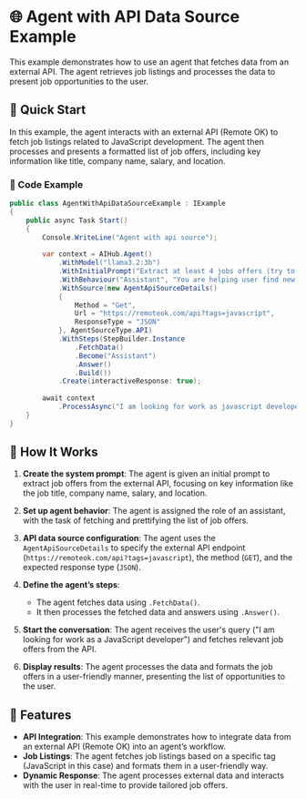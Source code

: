 # 🌐 Agent with API Data Source Example

This example demonstrates how to use an agent that fetches data from an external API. The agent retrieves job listings and processes the data to present job opportunities to the user.

## 🚀 Quick Start

In this example, the agent interacts with an external API (Remote OK) to fetch job listings related to JavaScript development. The agent then processes and presents a formatted list of job offers, including key information like title, company name, salary, and location.

### 📝 Code Example

```csharp
public class AgentWithApiDataSourceExample : IExample
{
    public async Task Start()
    {
        Console.WriteLine("Agent with api source");
        
        var context = AIHub.Agent()
            .WithModel("llama3.2:3b")
            .WithInitialPrompt("Extract at least 4 jobs offers (try to include title, company name, salary and location if possible)")
            .WithBehaviour("Assistant", "You are helping user find new job, prettify list of jobs present in conversation")
            .WithSource(new AgentApiSourceDetails()
            {
                Method = "Get",
                Url = "https://remoteok.com/api?tags=javascript",
                ResponseType = "JSON"
            }, AgentSourceType.API)
            .WithSteps(StepBuilder.Instance
                .FetchData()
                .Become("Assistant")
                .Answer()
                .Build())
            .Create(interactiveResponse: true);
        
        await context
            .ProcessAsync("I am looking for work as javascript developer");
    }
}
```

## 🔹 How It Works
1. **Create the system prompt**: The agent is given an initial prompt to extract job offers from the external API, focusing on key information like the job title, company name, salary, and location.
   
2. **Set up agent behavior**: The agent is assigned the role of an assistant, with the task of fetching and prettifying the list of job offers.
   
3. **API data source configuration**: The agent uses the `AgentApiSourceDetails` to specify the external API endpoint (`https://remoteok.com/api?tags=javascript`), the method (`GET`), and the expected response type (`JSON`).

4. **Define the agent’s steps**:
   - The agent fetches data using `.FetchData()`.
   - It then processes the fetched data and answers using `.Answer()`.

5. **Start the conversation**: The agent receives the user's query ("I am looking for work as a JavaScript developer") and fetches relevant job offers from the API.

6. **Display results**: The agent processes the data and formats the job offers in a user-friendly manner, presenting the list of opportunities to the user.

## 🔧 Features
- **API Integration**: This example demonstrates how to integrate data from an external API (Remote OK) into an agent’s workflow.
- **Job Listings**: The agent fetches job listings based on a specific tag (JavaScript in this case) and formats them in a user-friendly way.
- **Dynamic Response**: The agent processes external data and interacts with the user in real-time to provide tailored job offers.
